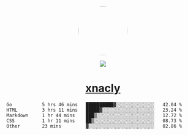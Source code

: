 <p align="center">
  <img style="border-radius: 100px" width="128" height="128" src="https://avatars.githubusercontent.com/u/47723417?v=4"/>
</p>
<p align="center">
  <img src="https://komarev.com/ghpvc/?username=xnacly&&style=flat-square"/>
</p>

<h1 align="center"><a href="https://xnacly.me"> xnacly</a> </h1>

<!--START_SECTION:waka-->

```text
Go           5 hrs 46 mins   ██████████▓░░░░░░░░░░░░░░   42.04 %
HTML         3 hrs 11 mins   █████▓░░░░░░░░░░░░░░░░░░░   23.24 %
Markdown     1 hr 44 mins    ███▒░░░░░░░░░░░░░░░░░░░░░   12.72 %
CSS          1 hr 11 mins    ██▒░░░░░░░░░░░░░░░░░░░░░░   08.73 %
Other        23 mins         ▓░░░░░░░░░░░░░░░░░░░░░░░░   02.86 %
```

<!--END_SECTION:waka-->
